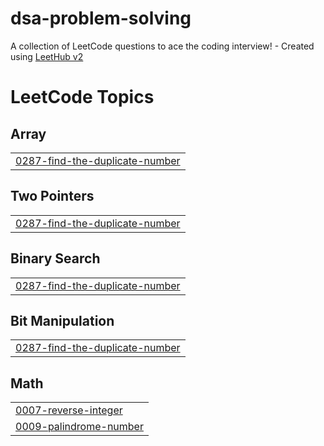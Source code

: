 # dsa-problem-solving
A collection of LeetCode questions to ace the coding interview! - Created using [LeetHub v2](https://github.com/arunbhardwaj/LeetHub-2.0)

<!---LeetCode Topics Start-->
# LeetCode Topics
## Array
|  |
| ------- |
| [0287-find-the-duplicate-number](https://github.com/petrioteer/dsa-problem-solving/tree/master/0287-find-the-duplicate-number) |
## Two Pointers
|  |
| ------- |
| [0287-find-the-duplicate-number](https://github.com/petrioteer/dsa-problem-solving/tree/master/0287-find-the-duplicate-number) |
## Binary Search
|  |
| ------- |
| [0287-find-the-duplicate-number](https://github.com/petrioteer/dsa-problem-solving/tree/master/0287-find-the-duplicate-number) |
## Bit Manipulation
|  |
| ------- |
| [0287-find-the-duplicate-number](https://github.com/petrioteer/dsa-problem-solving/tree/master/0287-find-the-duplicate-number) |
## Math
|  |
| ------- |
| [0007-reverse-integer](https://github.com/petrioteer/dsa-problem-solving/tree/master/0007-reverse-integer) |
| [0009-palindrome-number](https://github.com/petrioteer/dsa-problem-solving/tree/master/0009-palindrome-number) |
<!---LeetCode Topics End-->